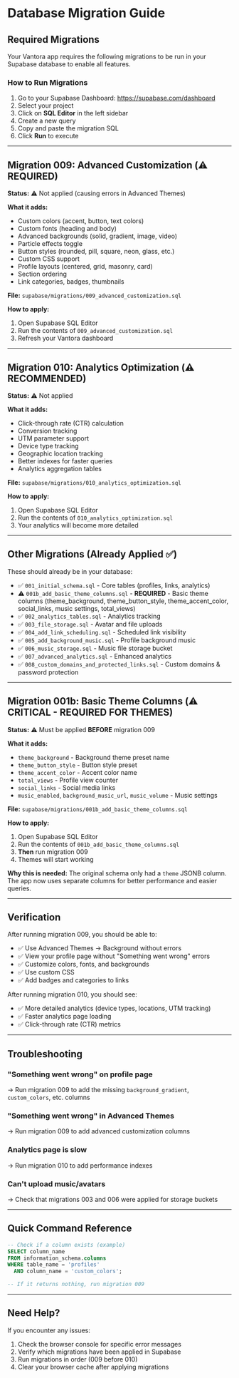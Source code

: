 # Database Migration Guide

## Required Migrations

Your Vantora app requires the following migrations to be run in your Supabase database to enable all features.

### How to Run Migrations

1. Go to your Supabase Dashboard: https://supabase.com/dashboard
2. Select your project
3. Click on **SQL Editor** in the left sidebar
4. Create a new query
5. Copy and paste the migration SQL
6. Click **Run** to execute

---

## Migration 009: Advanced Customization (⚠️ REQUIRED)

**Status:** ⚠️ Not applied (causing errors in Advanced Themes)

**What it adds:**
- Custom colors (accent, button, text colors)
- Custom fonts (heading and body)
- Advanced backgrounds (solid, gradient, image, video)
- Particle effects toggle
- Button styles (rounded, pill, square, neon, glass, etc.)
- Custom CSS support
- Profile layouts (centered, grid, masonry, card)
- Section ordering
- Link categories, badges, thumbnails

**File:** `supabase/migrations/009_advanced_customization.sql`

**How to apply:**
1. Open Supabase SQL Editor
2. Run the contents of `009_advanced_customization.sql`
3. Refresh your Vantora dashboard

---

## Migration 010: Analytics Optimization (⚠️ RECOMMENDED)

**Status:** ⚠️ Not applied

**What it adds:**
- Click-through rate (CTR) calculation
- Conversion tracking
- UTM parameter support
- Device type tracking
- Geographic location tracking
- Better indexes for faster queries
- Analytics aggregation tables

**File:** `supabase/migrations/010_analytics_optimization.sql`

**How to apply:**
1. Open Supabase SQL Editor
2. Run the contents of `010_analytics_optimization.sql`
3. Your analytics will become more detailed

---

## Other Migrations (Already Applied ✅)

These should already be in your database:

- ✅ `001_initial_schema.sql` - Core tables (profiles, links, analytics)
- ⚠️ `001b_add_basic_theme_columns.sql` - **REQUIRED** - Basic theme columns (theme_background, theme_button_style, theme_accent_color, social_links, music settings, total_views)
- ✅ `002_analytics_tables.sql` - Analytics tracking
- ✅ `003_file_storage.sql` - Avatar and file uploads
- ✅ `004_add_link_scheduling.sql` - Scheduled link visibility
- ✅ `005_add_background_music.sql` - Profile background music
- ✅ `006_music_storage.sql` - Music file storage bucket
- ✅ `007_advanced_analytics.sql` - Enhanced analytics
- ✅ `008_custom_domains_and_protected_links.sql` - Custom domains & password protection

---

## Migration 001b: Basic Theme Columns (⚠️ CRITICAL - REQUIRED FOR THEMES)

**Status:** ⚠️ Must be applied **BEFORE** migration 009

**What it adds:**
- `theme_background` - Background theme preset name
- `theme_button_style` - Button style preset  
- `theme_accent_color` - Accent color name
- `total_views` - Profile view counter
- `social_links` - Social media links
- `music_enabled`, `background_music_url`, `music_volume` - Music settings

**File:** `supabase/migrations/001b_add_basic_theme_columns.sql`

**How to apply:**
1. Open Supabase SQL Editor
2. Run the contents of `001b_add_basic_theme_columns.sql`
3. **Then** run migration 009
4. Themes will start working

**Why this is needed:**
The original schema only had a `theme` JSONB column. The app now uses separate columns for better performance and easier queries.

---

## Verification

After running migration 009, you should be able to:
- ✅ Use Advanced Themes → Background without errors
- ✅ View your profile page without "Something went wrong" errors
- ✅ Customize colors, fonts, and backgrounds
- ✅ Use custom CSS
- ✅ Add badges and categories to links

After running migration 010, you should see:
- ✅ More detailed analytics (device types, locations, UTM tracking)
- ✅ Faster analytics page loading
- ✅ Click-through rate (CTR) metrics

---

## Troubleshooting

### "Something went wrong" on profile page
→ Run migration 009 to add the missing `background_gradient`, `custom_colors`, etc. columns

### "Something went wrong" in Advanced Themes
→ Run migration 009 to add advanced customization columns

### Analytics page is slow
→ Run migration 010 to add performance indexes

### Can't upload music/avatars
→ Check that migrations 003 and 006 were applied for storage buckets

---

## Quick Command Reference

```sql
-- Check if a column exists (example)
SELECT column_name 
FROM information_schema.columns 
WHERE table_name = 'profiles' 
  AND column_name = 'custom_colors';

-- If it returns nothing, run migration 009
```

---

## Need Help?

If you encounter any issues:
1. Check the browser console for specific error messages
2. Verify which migrations have been applied in Supabase
3. Run migrations in order (009 before 010)
4. Clear your browser cache after applying migrations
